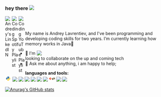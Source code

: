 ### hey there <img src="https://media.giphy.com/media/hvRJCLFzcasrR4ia7z/giphy.gif" width="25px">

<a href="https://www.linkedin.com/in/drpierrechang/">
  <img align="left" alt="Andrey's LinkedIN" width="22px" src="https://raw.githubusercontent.com/peterthehan/peterthehan/master/assets/linkedin.svg" />
</a>
<a href="https://open.spotify.com/playlist/37i9dQZF1DX5trt9i14X7j?si=0924cdd31cb4492b">
  <img align="left" alt="Coding Spotify Playlist" width="22px" src="https://raw.githubusercontent.com/peterthehan/peterthehan/master/assets/spotify.svg" />
</a>
<a href="https://youtu.be/esX7SFtEjHg">
  <img align="left" alt="Coding YouTube Playlist" width="22px" src="https://raw.githubusercontent.com/peterthehan/peterthehan/master/assets/youtube.svg" />
</a>
<br/>
<br/>

My name is Andrey Lavrentiev, and I've been programming and developing coding skills for two years. I’m currently learning how memory works in Java🌱 

  
 <a><img src="https://github.com/abhisheknaiidu/abhisheknaiidu/blob/master/code.gif?raw=true" align="right" width="400px"></a>


- 👯 I'm looking to collaborate on the up and coming tech
- 💬 Ask me about anything, i am happy to help;

**languages and tools:**  
<code><img height="20" src="https://raw.githubusercontent.com/github/explore/80688e429a7d4ef2fca1e82350fe8e3517d3494d/topics/python/python.png"></code>
<code><img height="20" src="https://www.r-project.org/Rlogo.png"></code>
<code><img height="20" src="https://upload.wikimedia.org/wikipedia/ru/thumb/3/39/Java_logo.svg/43px-Java_logo.svg.png"></code>
<code><img height="20" src="https://images.izi.ua/18640547"></code>
<code><img height="20" src="https://logopng.com.br/logos/docker-27.svg"></code>
<code><img height="20" src="https://im0-tub-ru.yandex.net/i?id=90d74b17d6b4c37cb2321c7387d8c30b&ref=rim&n=33&w=200&h=150"></code>
<code><img height="20" src="https://www.theindianwire.com/wp-content/uploads/2019/11/AWS-.jpg"></code>
<code><img height="20" src="https://raw.githubusercontent.com/github/explore/80688e429a7d4ef2fca1e82350fe8e3517d3494d/topics/git/git.png"></code>
<code><img height="20" src="https://media.moddb.com/images/articles/1/131/130184/auto/linux-logo.jpg"></code>
<code><img height="20" src="https://pluspng.com/img-png/apache-logo-png-img-free-png-apache-logo-png-img-1182-596-free-900x460.jpg"></code>






[![Anurag's GitHub stats](https://github-readme-stats.vercel.app/api?username=drpierrechang&show_icons=true&theme=radical)](https://github.com/anuraghazra/github-readme-stats)

<!--

### Hi there 👋
**DrPierreChang/DrPierreChang** is a ✨ _special_ ✨ repository because its `README.md` (this file) appears on your GitHub profile.

Here are some ideas to get you started:
 - ⚡ Fun fact: ...
- 😄 Pronouns: ...
- 📫 How to reach me: ...
- 🔭 I’m currently working on Developing and Delivering Software with Docker
- 🤔 I’m looking for help with best practices of deploying several django web apps on apache server
-->
